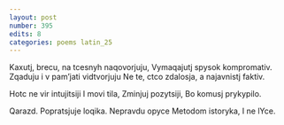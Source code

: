 ```yaml
---
layout: post
number: 395
edits: 8
categories: poems latin_25
---
```


Kaxutj, brecu, na tcesnyh naqovorjuju,
Vymaqajutj spysok kompromativ.
Zqaduju i v pamʼjati vidtvorjuju
Ne te, ctco zdalosja, a najavnistj faktiv.

Hotc ne vir intujitsiji 
I movi tila,
Zminjuj pozytsiji,
Bo komusj prykypilo.

Qarazd.  Popratsjuje loqika.
Nepravdu opyce
Metodom istoryka,
I ne lYce.
